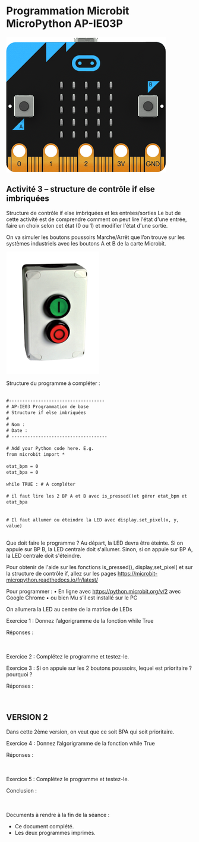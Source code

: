 # Programmation Microbit MicroPython AP-IE03P

![Image microbit](../Images/microbit-front.png)

## Activité 3 – structure de contrôle if else imbriquées

Structure de contrôle if else imbriquées et les entrées/sorties
Le but de cette activité est de comprendre comment on peut lire l'état d'une entrée, faire un choix selon cet état (0 ou 1) et modifier l'état d'une sortie.

On va simuler les boutons poussoirs Marche/Arrêt que l’on trouve sur les systèmes industriels avec les boutons A et B de la carte Microbit.

![bouton marche arrêt](../Images/Marche_Arret.png)

Structure du programme à compléter :

<pre>
<code>
#------------------------------------
# AP-IE03 Programmation de base
# Structure if else imbriquées
#
# Nom :
# Date :
# ------------------------------------

# Add your Python code here. E.g.
from microbit import *

etat_bpm = 0
etat_bpa = 0

while TRUE : # A compléter

# il faut lire les 2 BP A et B avec is_pressed()et gérer etat_bpm et etat_bpa


# Il faut allumer ou éteindre la LED avec display.set_pixel(x, y, value)
</code>
</pre>

Que doit faire le programme ? Au départ, la LED devra être éteinte.
Si on appuie sur BP B, la LED centrale doit s'allumer.
Sinon, si on appuie sur BP A, la LED  centrale doit s'éteindre.

Pour obtenir de l'aide sur les fonctions is_pressed(), display,set_pixel( et sur la structure de contrôle if, allez sur les pages https://microbit-micropython.readthedocs.io/fr/latest/

Pour programmer :
    • En ligne avec  https://python.microbit.org/v/2 avec Google Chrome
    • ou bien Mu s’il est installé sur le PC

On allumera la LED au centre de la matrice de LEDs

Exercice 1 : Donnez l’algorigramme de la fonction while True

Réponses :
<br>
<br>
<br>

Exercice 2 : Complétez le programme et testez-le.

Exercice 3 : Si on appuie sur les 2 boutons poussoirs, lequel est prioritaire ? pourquoi ?

Réponses :
<br>
<br>
<br>

## VERSION 2
Dans cette 2ème version, on veut que ce soit BPA qui soit prioritaire.

Exercice 4 : Donnez l’algorigramme de la fonction while True

Réponses :
<br>
<br>
<br>

Exercice 5 : Complétez le programme et testez-le.

Conclusion :
<br>
<br>
<br>

Documents à rendre à la fin de la séance :
- Ce document complété.
- Les deux programmes imprimés.
